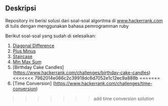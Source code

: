 ## Deskripsi

Repository ini berisi solusi dari soal-soal algoritma di www.hackerrank.com di tulis dengan menggunakan bahasa pemrogramman ruby

Berikut soal-soal yang sudah di selesaikan:
1. [Diagonal Difference](https://www.hackerrank.com/challenges/diagonal-difference)
2. [Plus Minus](https://www.hackerrank.com/challenges/plus-minus)
3. [Staircase](https://www.hackerrank.com/challenges/staircase)
4. [Min Max Sum](https://www.hackerrank.com/challenges/mini-max-sum)
5. [Birthday Cake Candles] (https://www.hackerrank.com/challenges/birthday-cake-candles)
<<<<<<< 7962014e066c2c39918dc6d7052e1c12ec9a888b
=======
6. [Time Conversion] (https://www.hackerrank.com/challenges/time-conversion)
>>>>>>> add time conversion solution
